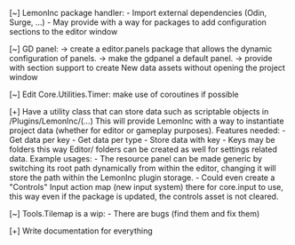 [~] LemonInc package handler:
    - Import external dependencies (Odin, Surge, ...)
    - May provide with a way for packages to add configuration sections to the editor window

[~] GD panel:
    -> create a editor.panels package that allows the dynamic configuration of panels.
    -> make the gdpanel a default panel.
    -> provide with section support to create New data assets without opening the project window

[~] Edit Core.Utilities.Timer: make use of coroutines if possible

[+] Have a utility class that can store data such as scriptable objects in /Plugins/LemonInc/(...)
    This will provide LemonInc with a way to instantiate project data (whether for editor or gameplay purposes).
    Features needed:
    - Get data per key
    - Get data per type
    - Store data with key
    - Keys may be folders this way Editor/ folders can be created as well for settings related data.
    Example usages:
    - The resource panel can be made generic by switching its root path dynamically from within the editor, changing it will store the path within the LemonInc plugin storage.
    - Could even create a "Controls" Input action map (new input system) there for core.input to use, this way even if the package is updated, the controls asset is not cleared.

[~] Tools.Tilemap is a wip:
    - There are bugs (find them and fix them)

[+] Write documentation for everything